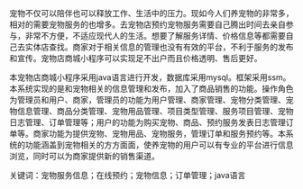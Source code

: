 宠物不仅可以陪伴也可以释放工作、生活中的压力。现如今人们养宠物的非常多，相对的需要宠物服务的也增多。去宠物店预约宠物服务需要自己腾出时间去亲自参与，非常不方便，不适应现代人的生活。想要了解服务详情、价格信息等都需要自己去实体店查找。商家对于相关信息的管理也没有有效的平台，不利于服务的发布和宣传。宠物店商城小程序可以实现足不出户而且价格透明、售后更好。

本宠物店商城小程序采用java语言进行开发，数据库采用mysql。框架采用ssm。本系统实现的是和宠物相关的信息管理和发布，加入了商品销售的功能。操作角色为管理员和用户、商家，管理员的功能为用户管理、商家管理、宠物分类管理、宠物信息管理、商品分类管理、宠物用品管理、项目类型管理、服务项目管理、宠物日志管理、订单管理等；用户的功能为购买宠物、商品、预约服务发表日志管理订单等。商家功能为提供宠物、宠物用品、宠物服务，管理订单和服务预约等。本系统的功能涵盖到宠物相关的方方面面，使养宠物的用户可以有专业的平台进行信息浏览，同时可以为商家提供新的销售渠道。

关键词：宠物服务信息；在线预约；宠物信息；订单管理；java语言
